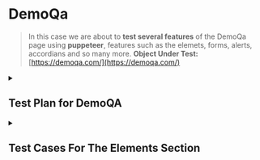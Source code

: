 # DemoQa

> In this case we are about to **test several features** of the DemoQa page using **puppeteer**, features such as the elemets, forms, alerts, accordians and so many more.
**Object Under Test:** [https://demoqa.com/](https://demoqa.com/)


<details>
  <summary><h2>Test Plan for DemoQA</h2></summary>

  **Objective:** The objective of this test plan is to validate the functionality and usability of the interactive elements on the QA demonstration webpage.

**Scope:** This test plan covers the following elements on the webpage:

- Elements
- Forms
- Alerts, Frame & Windows
- Widgets
- Interactions
- Book Store Application

**Approach:** Each of the above elements will be tested individually to ensure they function as expected. Automated tests using Puppeteer will be used to simulate user interaction with these elements, using desktop and mobile views.

**Test Strategy:**

1. **Elements:** Verify that all elements (buttons, text boxes, etc.) load correctly and respond to user interaction as expected.
2. **Forms:** Verify that forms accept user input and process it correctly. This includes input validation and verifying that success/error messages are displayed correctly.
3. **Alerts, Frame & Windows:** Verify that alerts display correctly and that frames and windows load and function as expected.
4. **Widgets:** Verify that widgets load correctly and function as expected.
5. **Interactions:** Verify that interactions (such as drag and drop) function correctly.
6. **Book Store Application:** Verify that the bookstore application loads correctly, that all links and buttons function as expected, and that the shopping cart functionality works correctly.

**Success Criteria:** Each of the above elements should function as expected with no errors. Any deviation from expected functionality will be considered a test failure.

**Schedule:** The tests will be performed in the following order: Elements, Forms, Alerts, Frame & Windows, Widgets, Interactions, Book Store Application. Each set of tests will be performed in a separate session to avoid interference between tests.

**Resources:** The tests will be performed using Puppeteer to automate user interactions. **A development environment with Node.js and Puppeteer installed will be required.**

**Risks:** The main risks to this test plan are changes to the QA demonstration webpage that could cause tests to fail. To mitigate this risk, the webpage will be reviewed before each test session to identify any changes that could affect the tests.

</details>

<details>
  <summary><h2>Test Cases For The Elements Section</h2></summary>

<details>
  <summary><h2>Test Case 1: Text Box</h2></summary>

**Test Objective:** Verify that the text box accepts user input and displays the results correctly.

**Steps to Follow (Manual Testing):**

1. Open the webpage **[https://demoqa.com/text-box](https://demoqa.com/text-box)** in a browser.
2. Enter a name into the "Full Name" field.
3. Enter an email into the "Email" field.
4. Enter an address into the "Current Address" field.
5. Enter another address into the "Permanent Address" field.
6. Click the "Submit" button.
7. Verify that the results are displayed correctly under "Output".

**Expected Outcome:** After clicking "Submit", the results should be displayed under "Output" and should match the data you entered into the form fields.

****************************Automation code using puppeteer is [here](https://github.com/AngelDHackerman/puppeteer-automation-testing/tree/master/DemoQa).**
</details>





<details>
  <summary><h2> Test Case 2: Check Box</h2></summary>

**Test Objective:** Verify that the checkboxes can be selected and unselected, and that the correct output is displayed when a checkbox is selected.

**Steps to Follow (Manual Testing):**

1. Open the webpage **[https://demoqa.com/checkbox](https://demoqa.com/checkbox)** in a browser.
2. Click on the toggle on the left of the directory “Home”; Desktop, Documents, Downloads should be displayed now. 
3. Click on the left toggles of each of those new directories, under Documents 2 new directories should be shown now: WorkSpace & Office. 
4. Click on the left toggle of those directories: WorkSpace & Office. 
5. Now select one by one the files: Notes, Commands, React, Angular, Veu, Public, Private, Classified, General, Word File.doc and Excel File.doc. All check box should be marked now **(CREATE A VALIDATION FOR THE “you have selected” SECTION)**. 
6. Now unselect all the files by clicking on the check box of the parent directory “Home”, now all files should be unselected. 
7. Collapse all directories by clicking on the toggle of the parent directories:  Desktop, Documents, Downloads and then collapse the directory Home.

**Expected Outcome:** After clicking on a checkbox, it should be selected and the correct output should be displayed in the "Checked and unchecked" box. If the checkbox is clicked again, it should be unselected and the output should be updated accordingly.
</details>




<details>
  <summary><h2>Test Case 3: Radio Button</h2></summary>

**Test Objective:** Verify that the radio buttons can be selected and that the correct output is displayed when a radio button is selected.

**Steps to Follow (Manual Testing):**

1. Open the webpage **[https://demoqa.com/radio-button](https://demoqa.com/radio-button)** in a browser.
2. Click on a radio button “yes”.
3. Verify that the radio button is selected.
4. Verify that the correct output is displayed below the radio buttons.
5. Click on a radio button “Impressive”.
6. Verify that the radio button is selected.
7. Verify that the correct output is displayed below the radio buttons.

**Expected Outcome:** After clicking on a radio button, it should be selected and the correct output should be displayed below the radio buttons. If another radio button is clicked, it should become selected and the previous one should be deselected, and the output should be updated accordingly.
</details>




<details>
  <summary><h2>Test Case 4: Web Tables</h2></summary>

  **Test Objective:** Verify that the web table displays the correct data and that the user can interact with the table as expected.

**Steps to Follow (Manual Testing):**

1. Open the webpage **[https://demoqa.com/webtables](https://demoqa.com/webtables)** in a browser.
2. Verify that the table is displayed with the correct data.
3. Click on the button “Delete” in the "Action" column for the first row (Cierra Vega) and verify that the row is removed. 
4. Click on the button “Edit” in the "Action" column for the new first row (Kierra Gentry) and change the name to “Katrina” and her age is now “19”, click on submit button. Name has to be changed now to katrina with 19 years old
5. Click on the “Add” button, fill out the first and last name with “Angel Hackerman”, email: angelhackerman@test.com, Age 27, salary 4000, department IT. Click on submit. A new row has to be created 
6. In the input “type to search” type “Angel” and the new row created has to be displayed, make sure the first column if for “Angel Hackerman” 

**Expected Outcome:** The table should display the correct data and the buttons in the "Action" column should function as expected. If there is an "Add" button, it should allow you to add a new row to the table, also we should be able to delete and edit the columns of the table. 
</details>




<details>
  <summary><h2>Test Case 5: Buttons</h2></summary>

**Test Objective:** Verify that the buttons on the page respond correctly to user interactions.

**Steps to Follow (Manual Testing):**

1. Open the webpage **[https://demoqa.com/buttons](https://demoqa.com/buttons)** in a browser.
2. Double click on the "Double Click Me" button and verify that the correct message is displayed.
3. Right click on the "Right Click Me" button and verify that the correct message is displayed.
4. Click on the "Click Me" button and verify that the correct message is displayed.

**Expected Outcome:** After interacting with each button, the correct message should be displayed below the button. The "Double Click Me" button should display a message about a double click, the "Right Click Me" button should display a message about a right click, and the "Click Me" button should display a message about a click.
</details>




<details>
  <summary><h2>## Test Case 6: Links</h2></summary>

**Test Objective:** Verify that the links on the page respond correctly to user interactions and that the correct API status is received.

**Steps to Follow (Manual Testing):**

1. Open the webpage **[https://demoqa.com/links](https://demoqa.com/links)** in a browser.
2. Click on “Home” and “HomeS9OAn” both should open a new tab and show you the home page. 
3. Click on the "Created" link and verify that the correct API status is displayed.
4. Repeat for the other links ("No Content", "Moved", "Bad Request", "Unauthorized", "Forbidden", "Not Found").

**Expected Outcome:** After clicking on each link, the correct API status should be displayed. For example, after clicking on the "Created" link, the API status "201 Created" should be displayed.
</details>

</details>

